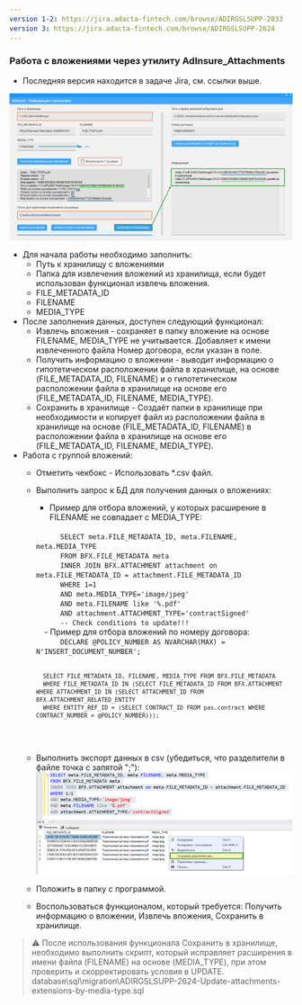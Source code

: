```yaml
---
version 1-2: https://jira.adacta-fintech.com/browse/ADIRGSLSUPP-2033
version 3: https://jira.adacta-fintech.com/browse/ADIRGSLSUPP-2624
---
```


### Работа с вложениями через утилиту AdInsure_Attachments
- Последняя версия находится в задаче Jira, см. ссылки выше.

![AdInsure_Attachments](images\attachments\adinsure_attachments_tool.png "AdInsure_Attachments")
- Для начала работы необходимо заполнить:
    - Путь к хранилищу с вложениями
    - Папка для извлечения вложений из хранилища, если будет использован функционал извлечь вложения.
    - FILE_METADATA_ID
    - FILENAME
    - MEDIA_TYPE
- После заполнения данных, доступен следующий функционал:
    - Извлечь вложения - сохраняет в папку вложение на основе FILENAME, MEDIA_TYPE не учитывается. Добавляет к имени извлеченного файла Номер договора, если указан в поле.
    - Получить информацию о вложении - выводит информацию о гипотетическом расположении файла в хранилище, на основе (FILE_METADATA_ID, FILENAME) и о гипотетическом расположении файла в хранилище на основе его (FILE_METADATA_ID, FILENAME, MEDIA_TYPE).
    - Сохранить в хранилище - Создаёт папки в хранилище при необходимости и копирует файл из  расположении файла в хранилище на основе (FILE_METADATA_ID, FILENAME) в расположении файла в хранилище на основе его (FILE_METADATA_ID, FILENAME, MEDIA_TYPE).
- Работа с группой вложений:
    - Отметить чекбокс - Использовать *.csv файл.
    - Выполнить запрос к БД для получения данных о вложениях:
        - Пример для отбора вложений, у которых расширение в FILENAME не совпадает с MEDIA_TYPE:
        <code>
            SELECT meta.FILE_METADATA_ID, meta.FILENAME, meta.MEDIA_TYPE
            FROM BFX.FILE_METADATA meta
            INNER JOIN BFX.ATTACHMENT attachment on meta.FILE_METADATA_ID = attachment.FILE_METADATA_ID
            WHERE 1=1
            AND meta.MEDIA_TYPE='image/jpeg'
            AND meta.FILENAME like '%.pdf'
            AND attachment.ATTACHMENT_TYPE='contractSigned'
            -- Check conditions to update!!!
        </code>
        - Пример для отбора вложений по номеру договора:
        <code>
            DECLARE @POLICY_NUMBER AS NVARCHAR(MAX) = N'INSERT_DOCUMENT_NUMBER';

            SELECT FILE_METADATA_ID, FILENAME, MEDIA_TYPE FROM BFX.FILE_METADATA
            WHERE FILE_METADATA_ID IN (SELECT FILE_METADATA_ID FROM BFX.ATTACHMENT WHERE ATTACHMENT_ID IN (SELECT ATTACHMENT_ID FROM BFX.ATTACHMENT_RELATED_ENTITY
            WHERE ENTITY_REF_ID = (SELECT CONTRACT_ID FROM pas.contract WHERE CONTRACT_NUMBER = @POLICY_NUMBER)));
        </code>
    - Выполнить экспорт данных в csv (убедиться, что разделители в файле точка с запятой ";"):
    ![Attachments_export_csv](images\attachments\adinsure_attachments_csv_export.png "Attachments_export_csv")
    - Положить в папку с программой.
    - Воспользоваться функционалом, который требуется: Получить информацию о вложении, Извлечь вложения, Сохранить в хранилище.

> :warning:
> После использования функционала Сохранить в хранилище, необходимо выполнить скрипт, который исправляет расширения в имени файла (FILENAME) на основе (MEDIA_TYPE), при этом проверить и скорректировать условия в UPDATE.
database\sql\migration\ADIRGSLSUPP-2624-Update-attachments-extensions-by-media-type.sql
